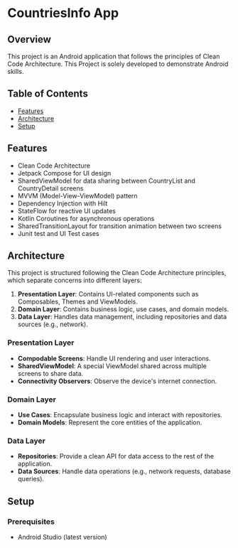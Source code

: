 # CountriesInfo App

## Overview

This project is an Android application that follows the principles of Clean Code Architecture. This Project is solely developed to demonstrate Android skills.

## Table of Contents

- [Features](#features)
- [Architecture](#architecture)
- [Setup](#setup)

## Features

- Clean Code Architecture
- Jetpack Compose for UI design
- SharedViewModel for data sharing between CountryList and CountryDetail screens
- MVVM (Model-View-ViewModel) pattern
- Dependency Injection with Hilt
- StateFlow for reactive UI updates
- Kotlin Coroutines for asynchronous operations
- SharedTransitionLayout for transition animation between two screens
- Junit test and UI Test cases

## Architecture

This project is structured following the Clean Code Architecture principles, which separate concerns into different layers:

1. **Presentation Layer**: Contains UI-related components such as Composables, Themes and ViewModels.
2. **Domain Layer**: Contains business logic, use cases, and domain models.
3. **Data Layer**: Handles data management, including repositories and data sources (e.g., network).

### Presentation Layer

- **Compodable Screens**: Handle UI rendering and user interactions.
- **SharedViewModel**: A special ViewModel shared across multiple screens to share data.
- **Connectivity Observers**: Observe the device's internet connection.

### Domain Layer

- **Use Cases**: Encapsulate business logic and interact with repositories.
- **Domain Models**: Represent the core entities of the application.

### Data Layer

- **Repositories**: Provide a clean API for data access to the rest of the application.
- **Data Sources**: Handle data operations (e.g., network requests, database queries).

## Setup

### Prerequisites

- Android Studio (latest version)


